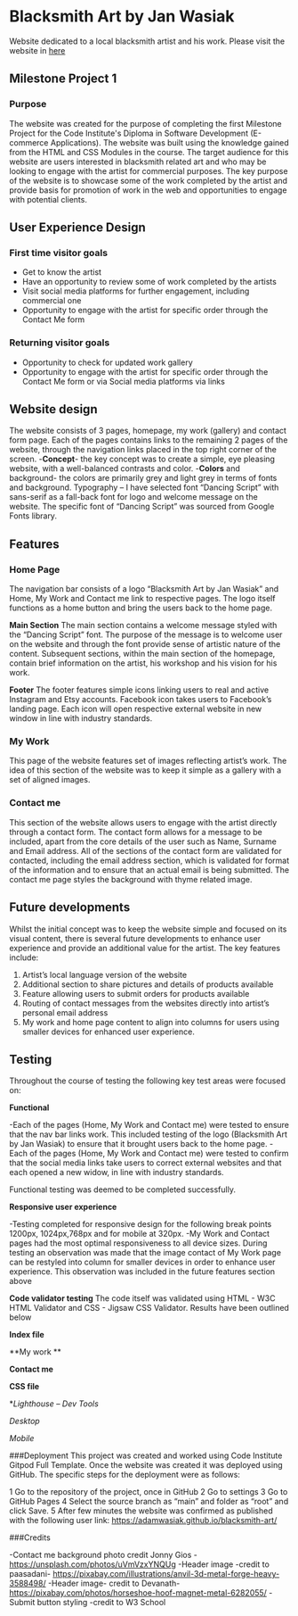 # Blacksmith Art by Jan Wasiak
Website dedicated to a local blacksmith artist and his work.
Please visit the website in [here](https://adamwasiak.github.io/blacksmith-art/)



## Milestone Project 1
### Purpose 
The website was created for the purpose of completing the first Milestone Project for the Code Institute's Diploma in Software Development (E-commerce Applications). The website was built using the knowledge gained from the HTML and CSS Modules in the course.
The target audience for this website are users interested in blacksmith related art and who may be looking to engage with the artist for commercial purposes. 
The key purpose of the website is to showcase some of the work completed by the artist and provide basis for promotion of work in the web and opportunities to engage with potential clients.

## User Experience Design  

### First time visitor goals
- Get to know the artist 
-	Have an opportunity to review some of work completed by the artists
-	Visit social media platforms for further engagement, including commercial one
-	Opportunity to engage with the artist for specific order through the Contact Me form 

### Returning visitor goals
-	Opportunity to check for updated work gallery 
-	Opportunity to engage with the artist for specific order through the Contact Me form or via Social media platforms via links

## Website design 
The website consists of 3 pages, homepage, my work (gallery) and contact form page. Each of the pages contains links to the remaining 2 pages of the website, through the navigation links placed in the top right corner of the screen.
-**Concept**- the key concept was to create a simple, eye pleasing website, with a well-balanced contrasts and color.
-**Colors** and background- the colors are primarily grey and light grey in terms of fonts and background.
Typography – I have selected font “Dancing Script” with sans-serif as a fall-back font for logo and welcome message on the website. The specific font of “Dancing Script” was sourced from Google Fonts library.

## Features 
### Home Page
The navigation bar consists of a logo “Blacksmith Art by Jan Wasiak” and Home, My Work and Contact me link to respective pages. The logo itself functions as a home button and bring the users back to the home page.


**Main Section**
The main section contains a welcome message styled with the “Dancing Script” font. The purpose of the message is to welcome user on the website and through the font provide sense of artistic nature of the content.
Subsequent sections, within the main section of the homepage, contain brief information on the artist, his workshop and his vision for his work.

**Footer**
The footer features simple icons linking users to real and active Instagram and Etsy accounts. Facebook icon takes users to Facebook’s landing page. Each icon will open respective external website in new window in line with industry standards.

### My Work 
This page of the website features set of images reflecting artist’s work. The idea of this section of the website was to keep it simple as a gallery with a set of aligned images.

### Contact me
This section of the website allows users to engage with the artist directly through a contact form. The contact form allows for a message to be included, apart from the core details of the user such as Name, Surname and Email address. All of the sections of the contact form are validated for contacted, including the email address section, which is validated for format of the information and to ensure that an actual email is being submitted. The contact me page styles the background with thyme related image.

## Future developments
Whilst the initial concept was to keep the website simple and focused on its visual content, there is several future developments to enhance user experience and provide an additional value for the artist.
The key features include:

1.	Artist’s local language version of the website 
2.	Additional section to share pictures and details of products available 
3.	Feature allowing users to submit orders for products available
4.	Routing of contact messages from the websites directly into artist’s personal email address
5.	My work and home page content to align into columns for users using smaller devices for enhanced user experience.

## Testing 
Throughout the course of testing the following key test areas were focused on:

**Functional**

-Each of the pages (Home, My Work and Contact me) were tested to ensure that the nav bar links work. This included testing of the logo (Blacksmith Art by Jan Wasiak) to ensure that it brought users back to the home page. 
-Each of the pages (Home, My Work and Contact me) were tested to confirm that the social media links take users to correct external websites and that each opened a new widow, in line with industry standards.

Functional testing was deemed to be completed successfully.

**Responsive user experience**

-Testing completed for responsive design for the following break points 1200px, 1024px,768px and for mobile at 320px.
-My Work and Contact pages had the most optimal responsiveness to all device sizes. During testing an observation was made that the image contact of My Work page can be restyled into column for smaller devices in order to enhance user experience. This observation was included in the future features section above

**Code validator testing**
The code itself was validated using HTML - W3C HTML Validator and CSS - Jigsaw CSS Validator.
Results have been outlined below

**Index file**

**My work **

**Contact me**

**CSS file**

**Lighthouse – Dev Tools*

*Desktop*

*Mobile*


###Deployment 
This project was created and worked using Code Institute Gitpod Full Template. Once the website was created it was deployed using GitHub.  The specific steps for the deployment were as follows:

1 Go to the repository of the project, once in GitHub
2 Go to settings
3 Go to GitHub Pages
4 Select the source branch as “main” and folder as “root” and click Save.
5 After few minutes the website was confirmed as published with the following user link: https://adamwasiak.github.io/blacksmith-art/

###Credits

-Contact me background photo credit Jonny Gios - https://unsplash.com/photos/uVmVzxYNQUg
-Header image -credit to paasadani- https://pixabay.com/illustrations/anvil-3d-metal-forge-heavy-3588498/
-Header image- credit to Devanath- https://pixabay.com/photos/horseshoe-hoof-magnet-metal-6282055/
-Submit button styling -credit to W3 School 














